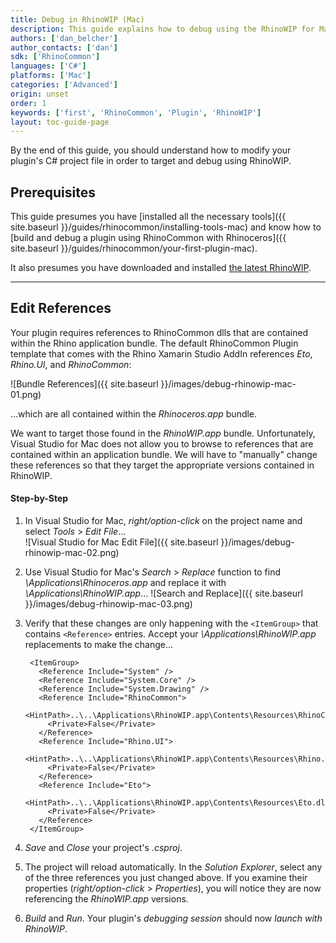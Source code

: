```yaml
---
title: Debug in RhinoWIP (Mac)
description: This guide explains how to debug using the RhinoWIP for Mac.
authors: ['dan_belcher']
author_contacts: ['dan']
sdk: ['RhinoCommon']
languages: ['C#']
platforms: ['Mac']
categories: ['Advanced']
origin: unset
order: 1
keywords: ['first', 'RhinoCommon', 'Plugin', 'RhinoWIP']
layout: toc-guide-page
---
```



By the end of this guide, you should understand how to modify your plugin's C# project file in order to target and debug using RhinoWIP.

## Prerequisites

This guide presumes you have [installed all the necessary tools]({{ site.baseurl }}/guides/rhinocommon/installing-tools-mac) and know how to [build and debug a plugin using RhinoCommon with Rhinoceros]({{ site.baseurl }}/guides/rhinocommon/your-first-plugin-mac).  

It also presumes you have downloaded and installed [the latest RhinoWIP](http://www.rhino3d.com/go/download/rhino-for-mac/wip/latest).

---

## Edit References

Your plugin requires references to RhinoCommon dlls that are contained within the Rhino application bundle.  The default RhinoCommon Plugin template that comes with the Rhino Xamarin Studio AddIn references *Eto*, *Rhino.UI*, and *RhinoCommon*:

![Bundle References]({{ site.baseurl }}/images/debug-rhinowip-mac-01.png)

...which are all contained within the *Rhinoceros.app* bundle.

We want to target those found in the *RhinoWIP.app* bundle.  Unfortunately, Visual Studio for Mac does not allow you to browse to references that are contained within an application bundle.  We will have to "manually" change these references so that they target the appropriate versions contained in RhinoWIP.

#### Step-by-Step

1. In Visual Studio for Mac, *right/option-click* on the project name and select *Tools* > *Edit File*...  
![Visual Studio for Mac Edit File]({{ site.baseurl }}/images/debug-rhinowip-mac-02.png)
1. Use Visual Studio for Mac's *Search* > *Replace* function to find *\Applications\Rhinoceros.app* and replace it with *\Applications\RhinoWIP.app*...
![Search and Replace]({{ site.baseurl }}/images/debug-rhinowip-mac-03.png)
1. Verify that these changes are only happening with the `<ItemGroup>` that contains `<Reference>` entries.  Accept your *\Applications\RhinoWIP.app* replacements to make the change...

        <ItemGroup>
          <Reference Include="System" />
          <Reference Include="System.Core" />
          <Reference Include="System.Drawing" />
          <Reference Include="RhinoCommon">
            <HintPath>..\..\Applications\RhinoWIP.app\Contents\Resources\RhinoCommon.dll</HintPath>
            <Private>False</Private>
          </Reference>
          <Reference Include="Rhino.UI">
            <HintPath>..\..\Applications\RhinoWIP.app\Contents\Resources\Rhino.UI.dll</HintPath>
            <Private>False</Private>
          </Reference>
          <Reference Include="Eto">
            <HintPath>..\..\Applications\RhinoWIP.app\Contents\Resources\Eto.dll</HintPath>
            <Private>False</Private>
          </Reference>
        </ItemGroup>
1. *Save* and *Close* your project's *.csproj*.
1. The project will reload automatically.  In the *Solution Explorer*, select any of the three references you just changed above.  If you examine their properties (*right/option-click* > *Properties*), you will notice they are now referencing the *RhinoWIP.app* versions.
1. *Build* and *Run*.  Your plugin's *debugging session* should now *launch with RhinoWIP*.
